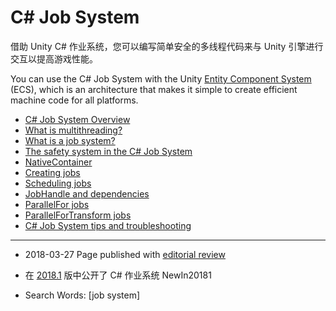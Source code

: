 # C# Job System

借助 Unity C# 作业系统，您可以编写简单安全的多线程代码来与 Unity 引擎进行交互以提高游戏性能。

You can use the C# Job System with the Unity [Entity Component System](https://github.com/Unity-Technologies/EntityComponentSystemSamples) (ECS), which is an architecture that makes it simple to create efficient machine code for all platforms. 

* [C# Job System Overview](JobSystemOverview.html)
* [What is multithreading?](JobSystemMultithreading.html)
* [What is a job system?](JobSystemJobSystems.html)
* [The safety system in the C# Job System](JobSystemSafetySystem.html)
* [NativeContainer](JobSystemNativeContainer.html)
* [Creating jobs](JobSystemCreatingJobs.html)
* [Scheduling jobs](JobSystemSchedulingJobs.html)
* [JobHandle and dependencies](JobSystemJobDependencies.html)
* [ParallelFor jobs](JobSystemParallelForJobs.html)
* [ParallelForTransform jobs](JobSystemParallelForTransformJobs.html)
* [C# Job System tips and troubleshooting](JobSystemTroubleshooting.html)

---

* <span class="page-edit">2018-03-27  Page published with [editorial review](DocumentationEditorialReview.html)
</span>

* <span class="page-history">在 [2018.1](https://docs.unity3d.com/2018.1/Documentation/Manual/30_search.html?q=newin20181) 版中公开了 C# 作业系统 <span class="search-words">NewIn20181</span></span>

* <span class="search-words">Search Words: [job system]</span>
